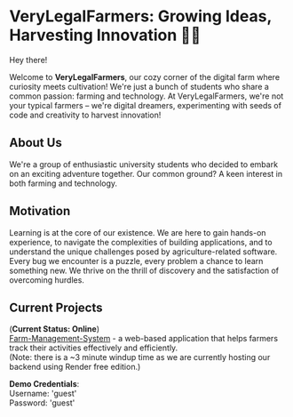 # VeryLegalFarmers: Growing Ideas, Harvesting Innovation 🌱🚜

Hey there!

Welcome to **VeryLegalFarmers**, our cozy corner of the digital farm where curiosity meets cultivation! We're just a bunch of students who share a common passion: farming and technology. At VeryLegalFarmers, we're not your typical farmers – we're digital dreamers, experimenting with seeds of code and creativity to harvest innovation!

## About Us

We're a group of enthusiastic university students who decided to embark on an exciting adventure together. Our common ground? A keen interest in both farming and technology.

## Motivation

Learning is at the core of our existence. We are here to gain hands-on experience, to navigate the complexities of building applications, and to understand the unique challenges posed by agriculture-related software. Every bug we encounter is a puzzle, every problem a chance to learn something new. We thrive on the thrill of discovery and the satisfaction of overcoming hurdles.

## Current Projects

(**Current Status: Online**)
<br>
[Farm-Management-System](https://farm-management-system-eight.vercel.app/login) - a web-based application that helps farmers track their activities effectively and efficiently.
<br>
(Note: there is a ~3 minute windup time as we are currently hosting our backend using Render free edition.)

**Demo Credentials**: 
<br>
Username: 'guest' 
<br>
Password: 'guest'
